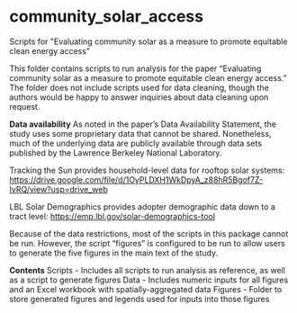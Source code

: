 # community_solar_access
Scripts for "Evaluating community solar as a measure to promote equitable clean energy access"

This folder contains scripts to run analysis for the paper “Evaluating community solar as a measure to promote equitable clean energy access.” The folder does not include scripts used for data cleaning, though the authors would be happy to answer inquiries about data cleaning upon request.

**Data availability**
As noted in the paper’s Data Availability Statement, the study uses some proprietary data that cannot be shared. Nonetheless, much of the underlying data are publicly available through data sets published by the Lawrence Berkeley National Laboratory. 

Tracking the Sun provides household-level data for rooftop solar systems: https://drive.google.com/file/d/1OyPLDXH1WkDpyA_z88hR5Bgof7Z-IvRQ/view?usp=drive_web

LBL Solar Demographics provides adopter demographic data down to a tract level: https://emp.lbl.gov/solar-demographics-tool

Because of the data restrictions, most of the scripts in this package cannot be run. However, the script “figures” is configured to be run to allow users to generate the five figures in the main text of the study.

**Contents**
Scripts - Includes all scripts to run analysis as reference, as well as a script to generate figures
Data - Includes numeric inputs for all figures and an Excel workbook with spatially-aggregated data
Figures - Folder to store generated figures and legends used for inputs into those figures
